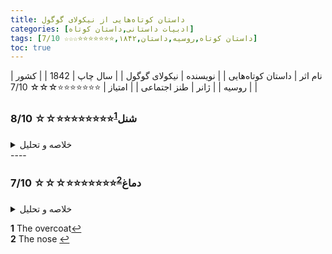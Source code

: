 ```yaml
---
title: داستان‌ کوتاه‌هایی از نیکولای گوگول
categories: [ادبیات داستانی,داستان کوتاه]
tags: [داستان کوتاه,روسیه,داستان,۱۸۴۲,⭐⭐⭐⭐⭐⭐⭐☆☆☆ 7/10]
toc: true
---
```


| نام اثر | داستان‌ کوتاه‌هایی |
| نویسنده | نیکولای گوگول |
| سال چاپ | 1842 |
| کشور | روسیه |
| ژانر | طنز اجتماعی |
| امتیاز | ⭐⭐⭐⭐⭐⭐⭐☆☆☆ 7/10 |



### شنل<sup id="a1">[1](#f1)</sup>⭐⭐⭐⭐⭐⭐⭐⭐☆☆ 8/10
<details>
  <summary>خلاصه و تحلیل</summary>
آکاکی آکاکیویچ: کارمند دون پایه اداره‌ای که شنل جدیدش در خیابان دزیده می‌شود
</details>
----

### دماغ<sup id="a2">[2](#f2)</sup>⭐⭐⭐⭐⭐⭐⭐☆☆☆ 7/10

<details>
  <summary>خلاصه و تحلیل</summary>
استفاده از بینی به عنوان منبع اصلی درگیری در داستان می‌تواند ناشی از تجربه شخصی گوگول با بینی عجیب و غریب باشد، که غالباً موضوع جوک‌های خود خوارکننده در نامه‌ها بود. استفاده از نشانه‌های نمادین در داستان و همچنین پوچ بودن مطلق داستان، «دماغ» را به بخش مهمی از ادبیات سن پترزبورگ تبدیل کرده‌است.

«بینی» به سه قسمت تقسیم شده‌است و داستان ارزیابی همکار کوالایف را که یک روز صبح بدون بینی از خواب بیدار می‌شود، روایت می‌کند. وی بعداً فهمید که بینی او زندگی خود را توسعه داده‌است، و ظاهراً با دستیابی به مقام مشاور وزیر امور خارجه از او پیشی گرفته‌است. داستان کوتاه نشانگر وسواس با رتبه‌های اجتماعی است که پس از معرفی جدول رده‌ها توسط پیتر کبیر روسیه را به ستوه آورده‌است.با اجازه دادن به افراد متداول برای دستیابی به اشراف ارثی از طریق خدمت به دولت، به جمعیت عظیمی فرصتی برای پیشرفت در وضعیت اجتماعی داده شد. این فرصت، اما، بوروکراسی‌های بزرگی را نیز به وجود آورد، که در آن بسیاری از شخصیت‌های گوگول کار می‌کردند.

این داستان را باید تسویه حساب گوگول با دماغش بدانیم. این اثر اول بار در نشریهٔ روسی (به معنای معاصر) به سردبیری الکساندر پوشکین منتشر شد. اول اسمش رؤیا بود و بعد به دماغ تغییر عنوان داد. جالب اینکه در زبان روسی به دماغ می‌گویند nos که اگر برعکسش کنیم می‌شود son، یعنی رؤیا. آرزویی برای اینکه نویسنده طوری از شر دماغ نوک‌تیزش راحت شود. 
</details>

<b id="f1">1</b> <span class="footnote">The overcoat</span>[↩](#a1)
<br><b id="f2">2</b> <span class="footnote">The nose</span> [↩](#a2)
